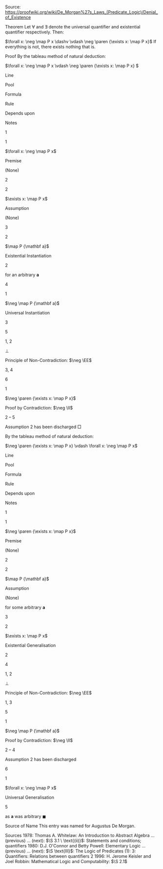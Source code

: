# 

Source: https://proofwiki.org/wiki/De_Morgan%27s_Laws_(Predicate_Logic)/Denial_of_Existence



Theorem
Let $\forall$ and $\exists$ denote the universal quantifier and existential quantifier respectively.
Then:

$\forall x: \neg \map P x \dashv \vdash \neg \paren {\exists x: \map P x}$
If everything is not, there exists nothing that is.


Proof
By the tableau method of natural deduction:


$\forall x: \neg \map P x \vdash \neg \paren {\exists x: \map P x} $


Line


Pool

Formula

Rule

Depends upon

Notes


1


1

$\forall x: \neg \map P x$

Premise

(None)




2


2

$\exists x: \map P x$

Assumption

(None)




3


2

$\map P {\mathbf a}$

Existential Instantiation

2

for an arbitrary $\mathbf a$


4


1

$\neg \map P {\mathbf a}$

Universal Instantiation

3




5


1, 2

$\bot$

Principle of Non-Contradiction: $\neg \EE$

3, 4




6


1

$\neg \paren {\exists x: \map P x}$

Proof by Contradiction: $\neg \II$

2 – 5

Assumption 2 has been discharged
$\Box$

By the tableau method of natural deduction:


$\neg \paren {\exists x: \map P x} \vdash \forall x: \neg \map P x$


Line


Pool

Formula

Rule

Depends upon

Notes


1


1

$\neg \paren {\exists x: \map P x}$

Premise

(None)




2


2

$\map P {\mathbf a}$

Assumption

(None)

for some arbitrary $\mathbf a$


3


2

$\exists x: \map P x$

Existential Generalisation

2




4


1, 2

$\bot$

Principle of Non-Contradiction: $\neg \EE$

1, 3




5


1

$\neg \map P {\mathbf a}$

Proof by Contradiction: $\neg \II$

2 – 4

Assumption 2 has been discharged


6


1

$\forall x: \neg \map P x$

Universal Generalisation

5

as $\mathbf a$ was arbitrary
$\blacksquare$


Source of Name
This entry was named for Augustus De Morgan.


Sources
1978: Thomas A. Whitelaw: An Introduction to Abstract Algebra ... (previous) ... (next): $\S 3.1 \ \text{(ii)}$: Statements and conditions; quantifiers
1980: D.J. O'Connor and Betty Powell: Elementary Logic ... (previous) ... (next): $\S \text{III}$: The Logic of Predicates $(1): \ 3$: Quantifiers: Relations between quantifiers $2$
1996: H. Jerome Keisler and Joel Robbin: Mathematical Logic and Computability: $\S 2.1$




